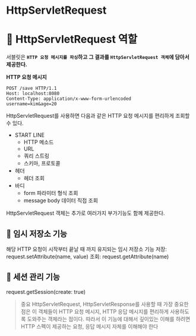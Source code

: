HttpServletRequest
=====================
# 📘 HttpServletRequest 역할
서블릿은 **`HTTP 요청 메시지를 파싱`하고 그 결과를 `HttpServletRequest 객체`에 담아서 제공한다.**       
   
**HTTP 요청 메시지**  
```http
POST /save HTTP/1.1
Host: localhost:8080
Content-Type: application/x-www-form-urlencoded
username=kim&age=20
```
HttpServletRequest를 사용하면 다음과 같은 HTTP 요청 메시지를 편리하게 조회할 수 있다.

* START LINE
  * HTTP 메소드
  * URL
  * 쿼리 스트링
  * 스키마, 프로토콜
* 헤더
  * 헤더 조회
* 바디
  * form 파라미터 형식 조회
  * message body 데이터 직접 조회
  
HttpServletRequest 객체는 추가로 여러가지 부가기능도 함께 제공한다.

## 📖 임시 저장소 기능
해당 HTTP 요청이 시작부터 끝날 때 까지 유지되는 임시 저장소 기능
저장: request.setAttribute(name, value)
조회: request.getAttribute(name)

## 📖 세션 관리 기능
request.getSession(create: true)
> 중요
> HttpServletRequest, HttpServletResponse를 사용할 때 가장 중요한 점은 이 객체들이 HTTP 요청
메시지, HTTP 응답 메시지를 편리하게 사용하도록 도와주는 객체라는 점이다. 따라서 이 기능에 대해서
깊이있는 이해를 하려면 HTTP 스펙이 제공하는 요청, 응답 메시지 자체를 이해해야 한다
